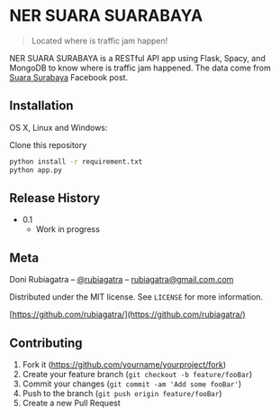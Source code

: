 # NER SUARA SUARABAYA 
> Located where is traffic jam happen! 

NER SUARA SURABAYA is a RESTful API app using Flask, Spacy, and MongoDB to know where is 
traffic jam happened. The data come from [Suara Surabaya](https://www.facebook.com/e100ss) Facebook post.


## Installation

OS X, Linux and Windows:

Clone this repository

```sh
python install -r requirement.txt
python app.py
```

## Release History

* 0.1
    * Work in progress

## Meta

Doni Rubiagatra – [@rubiagatra](https://twitter.com/rubiagatra) – rubiagatra@gmail.com.com

Distributed under the MIT license. See ``LICENSE`` for more information.

[https://github.com/rubiagatra/](https://github.com/rubiagatra/)

## Contributing

1. Fork it (<https://github.com/yourname/yourproject/fork>)
2. Create your feature branch (`git checkout -b feature/fooBar`)
3. Commit your changes (`git commit -am 'Add some fooBar'`)
4. Push to the branch (`git push origin feature/fooBar`)
5. Create a new Pull Request



